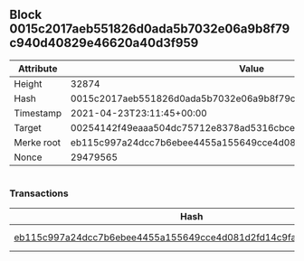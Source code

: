 ## Block 0015c2017aeb551826d0ada5b7032e06a9b8f79c940d40829e46620a40d3f959

Attribute | Value
--- | ---
Height | 32874
Hash | 0015c2017aeb551826d0ada5b7032e06a9b8f79c940d40829e46620a40d3f959
Timestamp | 2021-04-23T23:11:45+00:00
Target | 00254142f49eaaa504dc75712e8378ad5316cbcead634704b3734b6271167cc4
Merke root | eb115c997a24dcc7b6ebee4455a155649cce4d081d2fd14c9faf140851e43495
Nonce | 29479565

```

```

### Transactions

Hash | Amount
--- | ---
[eb115c997a24dcc7b6ebee4455a155649cce4d081d2fd14c9faf140851e43495](eb115c997a24dcc7b6ebee4455a155649cce4d081d2fd14c9faf140851e43495.md) | 10.00000000 SKEPTI 
